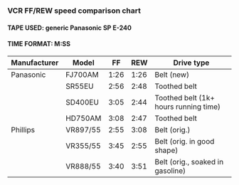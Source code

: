 ### VCR FF/REW speed comparison chart
#### TAPE USED: generic Panasonic SP E-240
#### TIME FORMAT: M:SS

| Manufacturer | Model    | FF   | REW  | Drive type                            |
|--------------|----------|------|------|---------------------------------------|
| Panasonic    | FJ700AM  | 1:26 | 1:26 | Belt (new)                            |
|              | SR55EU   | 2:56 | 2:48 | Toothed belt                          |
|              | SD400EU  | 3:05 | 2:44 | Toothed belt (1k+ hours running time) |
|              | HD750AM  | 3:08 | 2:47 | Toothed belt                          |
| Phillips     | VR897/55 | 2:55 | 3:08 | Belt (orig.)                          |
|              | VR355/55 | 3:45 | 2:55 | Belt (orig. in good shape)            |
|              | VR888/55 | 3:40 | 3:51 | Belt (orig., soaked in gasoline)      |


